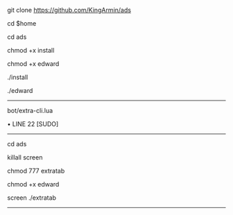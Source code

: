

git clone https://github.com/KingArmin/ads

cd $home

cd ads

chmod +x install

chmod +x edward

./install

./edward

---------------------------

bot/extra-cli.lua

• LINE 22 [SUDO]

----------------------------------------------------------------------------



cd ads

killall screen

chmod 777 extratab

chmod +x edward

screen ./extratab


-----------------------------------------------------------------------------

